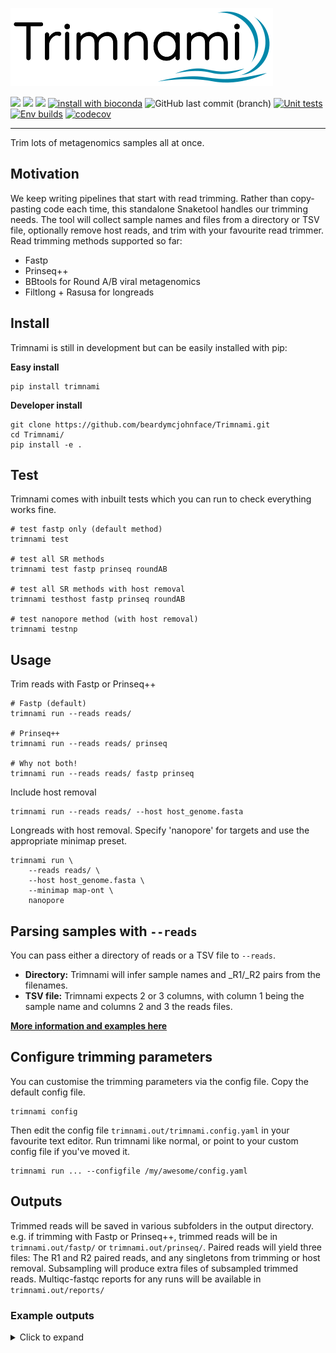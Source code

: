 ![](trimnami.png)

[![](https://img.shields.io/static/v1?label=CLI&message=Snaketool&color=blueviolet)](https://github.com/beardymcjohnface/Snaketool)
[![](https://img.shields.io/static/v1?label=Licence&message=MIT&color=black)](https://opensource.org/license/mit/)
[![](https://img.shields.io/static/v1?label=Install%20with&message=PIP&color=success)](https://pypi.org/project/trimnami/)
[![install with bioconda](https://img.shields.io/badge/install%20with-bioconda-brightgreen.svg?style=flat)](http://bioconda.github.io/recipes/trimnami/README.html)
![GitHub last commit (branch)](https://img.shields.io/github/last-commit/beardymcjohnface/Trimnami/main)
[![Unit tests](https://github.com/beardymcjohnface/Trimnami/actions/workflows/python-app.yml/badge.svg)](https://github.com/beardymcjohnface/Trimnami/actions/workflows/python-app.yml)
[![Env builds](https://github.com/beardymcjohnface/Trimnami/actions/workflows/trimnami-build-envs.yml/badge.svg)](https://github.com/beardymcjohnface/Trimnami/actions/workflows/trimnami-build-envs.yml)
[![codecov](https://codecov.io/gh/beardymcjohnface/Trimnami/branch/main/graph/badge.svg?token=E0w8zHLLDq)](https://codecov.io/gh/beardymcjohnface/Trimnami)


---

Trim lots of metagenomics samples all at once.

## Motivation

We keep writing pipelines that start with read trimming.
Rather than copy-pasting code each time,
this standalone Snaketool handles our trimming needs.
The tool will collect sample names and files from a directory or TSV file,
optionally remove host reads, and trim with your favourite read trimmer.
Read trimming methods supported so far:

- Fastp
- Prinseq++
- BBtools for Round A/B viral metagenomics
- Filtlong + Rasusa for longreads

## Install

Trimnami is still in development but can be easily installed with pip:
 
__Easy install__

```shell
pip install trimnami
```

__Developer install__
```shell
git clone https://github.com/beardymcjohnface/Trimnami.git
cd Trimnami/
pip install -e .
```

## Test

Trimnami comes with inbuilt tests which you can run to check everything works fine.

```shell
# test fastp only (default method)
trimnami test

# test all SR methods
trimnami test fastp prinseq roundAB

# test all SR methods with host removal
trimnami testhost fastp prinseq roundAB

# test nanopore method (with host removal)
trimnami testnp
```

## Usage

Trim reads with Fastp or Prinseq++

```shell
# Fastp (default)
trimnami run --reads reads/

# Prinseq++
trimnami run --reads reads/ prinseq

# Why not both!
trimnami run --reads reads/ fastp prinseq
```

Include host removal

```shell
trimnami run --reads reads/ --host host_genome.fasta
```

Longreads with host removal.
Specify 'nanopore' for targets and use the appropriate minimap preset.

```shell
trimnami run \
    --reads reads/ \
    --host host_genome.fasta \
    --minimap map-ont \
    nanopore
```

## Parsing samples with `--reads`

You can pass either a directory of reads or a TSV file to `--reads`.
 - __Directory:__ Trimnami will infer sample names and \_R1/\_R2 pairs from the filenames.
 - __TSV file:__ Trimnami expects 2 or 3 columns, with column 1 being the sample name and columns 2 and 3 the reads files.

__[More information and examples here](https://gist.github.com/beardymcjohnface/bb161ba04ae1042299f48a4849e917c8#file-readme-md)__

## Configure trimming parameters

You can customise the trimming parameters via the config file.
Copy the default config file.

```shell
trimnami config
```

Then edit the config file `trimnami.out/trimnami.config.yaml` in your favourite text editor.
Run trimnami like normal, or point to your custom config file if you've moved it.

```shell
trimnami run ... --configfile /my/awesome/config.yaml
```

## Outputs

Trimmed reads will be saved in various subfolders in the output directory.
e.g. if trimming with Fastp or Prinseq++, 
trimmed reads will be in `trimnami.out/fastp/` or `trimnami.out/prinseq/`.
Paired reads will yield three files: 
The R1 and R2 paired reads, and any singletons from trimming or host removal.
Subsampling will produce extra files of subsampled trimmed reads.
Multiqc-fastqc reports for any runs will be available in `trimnami.out/reports/`

### Example outputs
<details>
    <summary>Click to expand</summary>

prinseq

```text
trimnami.out/
└── prinseq
    ├── A13-04-182-06_TAGCTT.paired.R1.fastq.gz
    ├── A13-04-182-06_TAGCTT.paired.R2.fastq.gz
    ├── A13-04-182-06_TAGCTT.paired.S.fastq.gz
    ├── A13-12-250-06_GGCTAC.paired.R1.fastq.gz
    ├── A13-12-250-06_GGCTAC.paired.R2.fastq.gz
    ├── A13-12-250-06_GGCTAC.paired.S.fastq.gz
    └── A13-135-177-06_AGTTCC.single.fastq.gz
```

prinseq with fastqc reports

```text
trimnami.out/
├── prinseq
│   ├── A13-04-182-06_TAGCTT.paired.R1.fastq.gz
│   ├── A13-04-182-06_TAGCTT.paired.R2.fastq.gz
│   ├── A13-04-182-06_TAGCTT.paired.S.fastq.gz
│   ├── A13-12-250-06_GGCTAC.paired.R1.fastq.gz
│   ├── A13-12-250-06_GGCTAC.paired.R2.fastq.gz
│   ├── A13-12-250-06_GGCTAC.paired.S.fastq.gz
│   └── A13-135-177-06_AGTTCC.single.fastq.gz
└── reports
    ├── prinseq.fastqc.html
    └── untrimmed.fastqc.html

```

prinseq with host removal

```text
trimnami.out/
└── prinseq
    ├── A13-04-182-06_TAGCTT.host_rm.paired.R1.fastq.gz
    ├── A13-04-182-06_TAGCTT.host_rm.paired.R2.fastq.gz
    ├── A13-04-182-06_TAGCTT.host_rm.paired.S.fastq.gz
    ├── A13-12-250-06_GGCTAC.host_rm.paired.R1.fastq.gz
    ├── A13-12-250-06_GGCTAC.host_rm.paired.R2.fastq.gz
    ├── A13-12-250-06_GGCTAC.host_rm.paired.S.fastq.gz
    └── A13-135-177-06_AGTTCC.host_rm.single.fastq.gz
```

prinseq with host removal and subsampling

```text
trimnami.out/
└── prinseq
    ├── A13-04-182-06_TAGCTT.host_rm.paired.R1.fastq.gz
    ├── A13-04-182-06_TAGCTT.host_rm.paired.R1.subsampled.fastq.gz
    ├── A13-04-182-06_TAGCTT.host_rm.paired.R2.fastq.gz
    ├── A13-04-182-06_TAGCTT.host_rm.paired.R2.subsampled.fastq.gz
    ├── A13-04-182-06_TAGCTT.host_rm.paired.S.fastq.gz
    ├── A13-04-182-06_TAGCTT.host_rm.paired.S.subsampled.fastq.gz
    ├── A13-12-250-06_GGCTAC.host_rm.paired.R1.fastq.gz
    ├── A13-12-250-06_GGCTAC.host_rm.paired.R1.subsampled.fastq.gz
    ├── A13-12-250-06_GGCTAC.host_rm.paired.R2.fastq.gz
    ├── A13-12-250-06_GGCTAC.host_rm.paired.R2.subsampled.fastq.gz
    ├── A13-12-250-06_GGCTAC.host_rm.paired.S.fastq.gz
    ├── A13-12-250-06_GGCTAC.host_rm.paired.S.subsampled.fastq.gz
    ├── A13-135-177-06_AGTTCC.host_rm.single.fastq.gz
    └── A13-135-177-06_AGTTCC.host_rm.single.subsampled.fastq.gz
```
</details>

